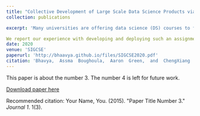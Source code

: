 ```yaml
---
title: "Collective Development of Large Scale Data Science Products via Modularized Assignments: An Experience Report"
collection: publications

excerpt: 'Many universities are offering data science (DS) courses to fulfill the growing demands for skilled DS practitioners. Assignments and projects are essential parts of the DS curriculum as they enable students to gain hands-on experience in real-world DS tasks. However, most current assignments and projects are lacking in at least one of two ways: 1) they do not comprehensively teach all the steps involved in the complete workflow of DS projects; 2) students work on separate problems individually or in small teams, limiting the scale and impact of their solutions. To overcome these limitations, we envision novel synergistic modular assignments where a large number of students work collectively on all the tasks required to develop a large-scale DS product. The resulting product can be continuously improved with students' contributions every semester.

We report our experience with developing and deploying such an assignment in an Information Retrieval course. Through the assignment, students collectively developed a search engine for finding expert faculty specializing in a given field. This shows the utility of such assignments both for teaching useful DS skills and driving innovation and research. We share useful lessons for other instructors to adopt similar assignments for their DS courses.'
date: 2020
venue: 'SIGCSE'
paperurl: 'http://bhaavya.github.io/files/SIGCSE2020.pdf'
citation: 'Bhavya,  Assma  Boughoula,  Aaron  Green,  and  ChengXiang  Zhai.  2020.Collective Development of Large Scale Data Science Products via Mod-ularized Assignments: An Experience Report. To Appear In The 51st ACM Technical Symposium on Computer Science Education (SIGCSE ’20), March 11–14, 2020, Portland, OR, USA.ACM, New York, NY, USA, 7 pages'
---
```

This paper is about the number 3. The number 4 is left for future work.

[Download paper here](http://academicpages.github.io/files/paper3.pdf)

Recommended citation: Your Name, You. (2015). "Paper Title Number 3." <i>Journal 1</i>. 1(3).